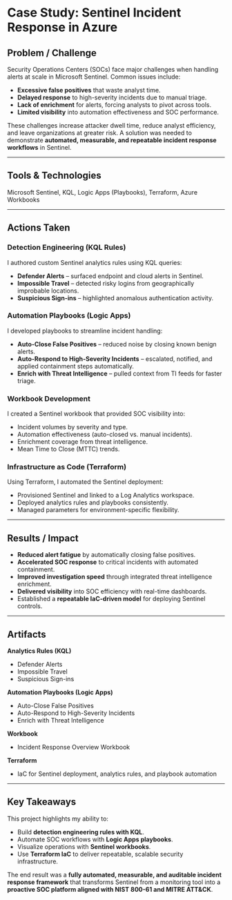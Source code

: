 # Case Study: Sentinel Incident Response in Azure

## Problem / Challenge

Security Operations Centers (SOCs) face major challenges when handling alerts at scale in Microsoft Sentinel. Common issues include:

* **Excessive false positives** that waste analyst time.
* **Delayed response** to high-severity incidents due to manual triage.
* **Lack of enrichment** for alerts, forcing analysts to pivot across tools.
* **Limited visibility** into automation effectiveness and SOC performance.

These challenges increase attacker dwell time, reduce analyst efficiency, and leave organizations at greater risk. A solution was needed to demonstrate **automated, measurable, and repeatable incident response workflows** in Sentinel.

---

## Tools & Technologies
Microsoft Sentinel, KQL, Logic Apps (Playbooks), Terraform, Azure Workbooks

---

## Actions Taken

### Detection Engineering (KQL Rules)

I authored custom Sentinel analytics rules using KQL queries:

* **Defender Alerts** – surfaced endpoint and cloud alerts in Sentinel.
* **Impossible Travel** – detected risky logins from geographically improbable locations.
* **Suspicious Sign-ins** – highlighted anomalous authentication activity.

### Automation Playbooks (Logic Apps)

I developed playbooks to streamline incident handling:

* **Auto-Close False Positives** – reduced noise by closing known benign alerts.
* **Auto-Respond to High-Severity Incidents** – escalated, notified, and applied containment steps automatically.
* **Enrich with Threat Intelligence** – pulled context from TI feeds for faster triage.

### Workbook Development

I created a Sentinel workbook that provided SOC visibility into:

* Incident volumes by severity and type.
* Automation effectiveness (auto-closed vs. manual incidents).
* Enrichment coverage from threat intelligence.
* Mean Time to Close (MTTC) trends.

### Infrastructure as Code (Terraform)

Using Terraform, I automated the Sentinel deployment:

* Provisioned Sentinel and linked to a Log Analytics workspace.
* Deployed analytics rules and playbooks consistently.
* Managed parameters for environment-specific flexibility.

---

## Results / Impact

* **Reduced alert fatigue** by automatically closing false positives.
* **Accelerated SOC response** to critical incidents with automated containment.
* **Improved investigation speed** through integrated threat intelligence enrichment.
* **Delivered visibility** into SOC efficiency with real-time dashboards.
* Established a **repeatable IaC-driven model** for deploying Sentinel controls.

---

## Artifacts

**Analytics Rules (KQL)**

* Defender Alerts
* Impossible Travel
* Suspicious Sign-ins

**Automation Playbooks (Logic Apps)**

* Auto-Close False Positives
* Auto-Respond to High-Severity Incidents
* Enrich with Threat Intelligence

**Workbook**

* Incident Response Overview Workbook

**Terraform**

* IaC for Sentinel deployment, analytics rules, and playbook automation

---

## Key Takeaways

This project highlights my ability to:

* Build **detection engineering rules with KQL**.
* Automate SOC workflows with **Logic Apps playbooks**.
* Visualize operations with **Sentinel workbooks**.
* Use **Terraform IaC** to deliver repeatable, scalable security infrastructure.

The end result was a **fully automated, measurable, and auditable incident response framework** that transforms Sentinel from a monitoring tool into a **proactive SOC platform aligned with NIST 800-61 and MITRE ATT\&CK**.
